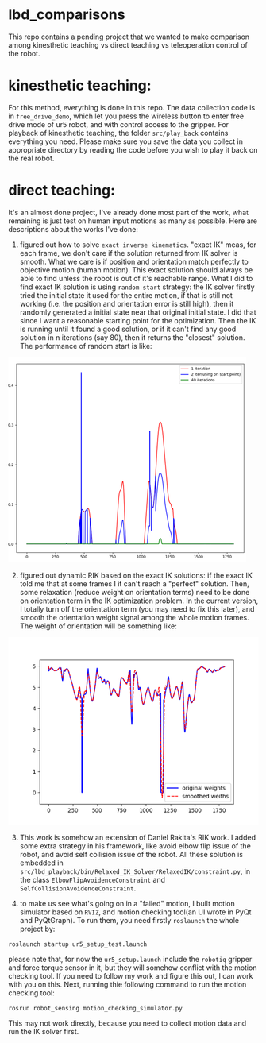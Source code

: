 # lbd_comparisons
This repo contains a pending project that we wanted to make comparison among kinesthetic teaching vs direct teaching vs teleoperation control of the robot.

# kinesthetic teaching:
For this method, everything is done in this repo. The data collection code is in `free_drive_demo`, which let you press the wireless button to enter free drive mode of ur5 robot, and with control access to the gripper.
For playback of kinesthetic teaching, the folder `src/play_back` contains everything you need. Please make sure you save the data you collect in appropriate directory by reading the code before you wish to play it back on the real robot.

# direct teaching:
It's an almost done project, I've already done most part of the work, what remaining is just test on human input motions as many as possible.
Here are descriptions about the works I've done:
1. figured out how to solve `exact inverse kinematics`. "exact IK" meas, for each frame, we don't care if the solution returned from IK solver is smooth. What we care is if position and orientation match perfectly to objective motion (human motion). This exact solution should always be able to find unless the robot is out of it's reachable range.
What I did to find exact IK solution is using `random start` strategy: the IK solver firstly tried the initial state it used for the entire motion, if that is still not working (i.e. the position and orientation error is still high), then it randomly generated a initial state near that original initial state. I did that since I want a reasonable starting point for the optimization. Then the IK is running until it found a good solution, or if it can't find any good solution in n iterations (say 80), then it returns the "closest" solution.
The performance of random start is like:

![alt text](https://github.com/hwang595/hwang_robot_works/blob/master/RIK_simulator/pictures/random_start_for_exact_ik.png)

2. figured out dynamic RIK based on the exact IK solutions: if the exact IK told me that at some frames I it can't reach a "perfect" solution. Then, some relaxation (reduce weight on orientation terms) need to be done on orientation term in the IK optimization problem. In the current version, I totally turn off the orientation term (you may need to fix this later), and smooth the orientation weight signal among the whole motion frames. The weight of orientation will be something like:

![alt text](https://github.com/hwang595/hwang_robot_works/blob/master/RIK_simulator/pictures/RIK_dynamic_relax.png)

3. This work is somehow an extension of Daniel Rakita's RIK work. I added some extra strategy in his framework, like avoid elbow flip issue of the robot, and avoid self collision issue of the robot. All these solution is embedded in `src/lbd_playback/bin/Relaxed_IK_Solver/RelaxedIK/constraint.py`, in the class `ElbowFlipAvoidenceConstraint` and `SelfCollisionAvoidenceConstraint`.

4. to make us see what's going on in a "failed" motion, I built motion simulator based on `RVIZ`, and motion checking tool(an UI wrote in PyQt and PyQtGraph). 
To run them, you need firstly `roslaunch` the whole project by:
```
roslaunch startup ur5_setup_test.launch
```
please note that, for now the `ur5_setup.launch` include the `robotiq` gripper and force torque sensor in it, but they will somehow conflict with the motion checking tool. If you need to follow my work and figure this out, I can work with you on this.
Next, running thie following command to run the motion checking tool:
```
rosrun robot_sensing motion_checking_simulator.py
```
This may not work directly, because you need to collect motion data and run the IK solver first.
